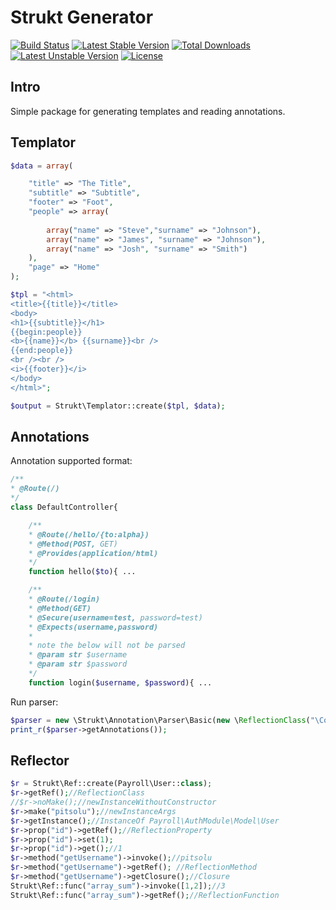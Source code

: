 Strukt Generator
===

[![Build Status](https://travis-ci.org/pitsolu/strukt-generator.svg?branch=master)](https://packagist.org/packages/strukt/generator)
[![Latest Stable Version](https://poser.pugx.org/strukt/generator/v/stable)](https://packagist.org/packages/strukt/generator)
[![Total Downloads](https://poser.pugx.org/strukt/generator/downloads)](https://packagist.org/packages/strukt/generator)
[![Latest Unstable Version](https://poser.pugx.org/strukt/generator/v/unstable)](https://packagist.org/packages/strukt/generator)
[![License](https://poser.pugx.org/strukt/generator/license)](https://packagist.org/packages/strukt/generator)

## Intro

Simple package for generating templates and reading annotations.

## Templator

```php
$data = array(

    "title" => "The Title",
    "subtitle" => "Subtitle",
    "footer" => "Foot",
    "people" => array(
        
        array("name" => "Steve","surname" => "Johnson"),
        array("name" => "James", "surname" => "Johnson"),
        array("name" => "Josh", "surname" => "Smith")
    ),
    "page" => "Home"
);

$tpl = "<html>
<title>{{title}}</title>
<body>
<h1>{{subtitle}}</h1>
{{begin:people}}
<b>{{name}}</b> {{surname}}<br />
{{end:people}}
<br /><br />
<i>{{footer}}</i>
</body>
</html>";

$output = Strukt\Templator::create($tpl, $data);
```

## Annotations

Annotation supported format:

```php
/**
* @Route(/)
*/
class DefaultController{

    /**
    * @Route(/hello/{to:alpha})
    * @Method(POST, GET)
    * @Provides(application/html) 
    */
    function hello($to){ ...

    /**
    * @Route(/login)
    * @Method(GET)
    * @Secure(username=test, password=test)
    * @Expects(username,password)
    *
    * note the below will not be parsed
    * @param str $username
    * @param str $password
    */
    function login($username, $password){ ...
```

Run parser:

```php
$parser = new \Strukt\Annotation\Parser\Basic(new \ReflectionClass("\Controller\DefaultController"));
print_r($parser->getAnnotations());
```

## Reflector

```php
$r = Strukt\Ref::create(Payroll\User::class);
$r->getRef();//ReflectionClass
//$r->noMake();//newInstanceWithoutConstructor
$r->make("pitsolu");//newInstanceArgs
$r->getInstance();//InstanceOf Payroll\AuthModule\Model\User
$r->prop("id")->getRef();//ReflectionProperty
$r->prop("id")->set(1);
$r->prop("id")->get();//1
$r->method("getUsername")->invoke();//pitsolu
$r->method("getUsername")->getRef(); //ReflectionMethod
$r->method("getUsername")->getClosure();//Closure
Strukt\Ref::func("array_sum")->invoke([1,2]);//3
Strukt\Ref::func("array_sum")->getRef();//ReflectionFunction
```
